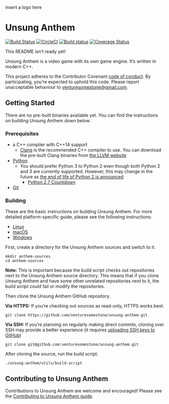 insert a logo here

# Unsung Anthem

[![Build Status](https://travis-ci.org/venturesomestone/unsung-anthem.svg?branch=develop)](https://travis-ci.org/venturesomestone/unsung-anthem) [![CircleCI](https://circleci.com/gh/venturesomestone/unsung-anthem/tree/develop.svg?style=svg)](https://circleci.com/gh/venturesomestone/unsung-anthem/tree/develop) [![Build status](https://ci.appveyor.com/api/projects/status/h387p7t5hw89s8ty/branch/develop?svg=true)](https://ci.appveyor.com/project/venturesomestone/unsung-anthem/branch/develop) [![Coverage Status](https://coveralls.io/repos/github/venturesomestone/unsung-anthem/badge.svg?branch=develop)](https://coveralls.io/github/venturesomestone/unsung-anthem?branch=develop)

This README isn’t ready yet!

Unsung Anthem is a video game with its own game engine. It’s written in modern C++.

This project adheres to the Contributor Covenant [code of conduct](CODE_OF_CONDUCT.md).
By participating, you’re expected to uphold this code. Please report unacceptable
behaviour to venturesomestone@gmail.com.

## Getting Started

There are no pre-built binaries available yet. You can find the instructions on building Unsung Anthem down below.

### Prerequisites

* a C++ compiler with C++14 support
  * [Clang](https://clang.llvm.org) is the recommended C++ compiler to use. You can download the pre-built Clang binaries from [the LLVM website](http://releases.llvm.org)
* [Python](https://www.python.org)
  * You should prefer Python 3 to Python 2 even though both Python 2 and 3 are currently supported. However, this may change in the future as [the end of life of Python 2 is announced](https://www.python.org/dev/peps/pep-0373/)
    * [Python 2.7 Countdown](https://pythonclock.org)
* [Git](https://git-scm.com)

### Building

These are the basic instructions on building Unsung Anthem. For more detailed platform-specific guide, please see the following instructions:
* [Linux](./docs/build-instructions/linux.md)
* [macOS](./docs/build-instructions/macos.md)
* [Windows](./docs/build-instructions/windows.md)

First, create a directory for the Unsung Anthem sources and switch to it.

    mkdir anthem-sources
    cd anthem-sources

**Note:** This is important because the build script checks out repositories next to the Unsung Anthem source directory. This means that if you clone Unsung Anthem and have some other unrelated repositories next to it, the build script could fail or modify the repositories.

Then clone the Unsung Anthem GitHub repository.

**Via HTTPS:** If you’re checking out sources as read-only, HTTPS works best.

    git clone https://github.com/venturesomestone/unsung-anthem.git

**Via SSH:** If you’re planning on regularly making direct commits, cloning over SSH may provide a better experience (it requires [uploading SSH keys to GitHub](https://help.github.com/articles/adding-a-new-ssh-key-to-your-github-account/))

    git clone git@github.com:venturesomestone/unsung-anthem.git

After cloning the source, run the build script.

    ./unsung-anthem/utils/build-script


## Contributing to Unsung Anthem

Contributions to Unsung Anthem are welcome and encouraged! Please see the [Contributing to Unsung Anthem guide](https://github.com/venturesomestone/unsung-anthem/blob/develop/CONTRIBUTING.md).
